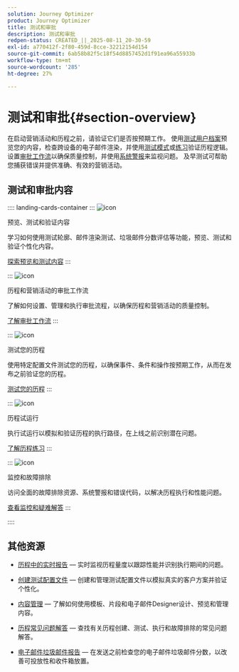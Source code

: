 ```yaml
---
solution: Journey Optimizer
product: Journey Optimizer
title: 测试和审批
description: 测试和审批
redpen-status: CREATED_||_2025-08-11_20-30-59
exl-id: a770412f-2f80-459d-8cce-32212154d154
source-git-commit: 6ab58b82f5c18f54d8857452d1f91ea96a55933b
workflow-type: tm+mt
source-wordcount: '285'
ht-degree: 27%

---
```


# 测试和审批{#section-overview}

在启动营销活动和历程之前，请验证它们是否按预期工作。 使用[测试用户档案](../using/content-management/test-profiles.md)预览您的内容，检查跨设备的电子邮件渲染，并使用[测试模式](../using/building-journeys/testing-the-journey.md)或[练习](../using/building-journeys/journey-dry-run.md)验证历程逻辑。 设置[审批工作流](../using/test-approve/gs-approval.md)以确保质量控制，并使用[系统警报](../using/reports/alerts.md)来监视问题。 及早测试可帮助您捕获错误并提供准确、有效的营销活动。

## 测试和审批内容

:::: landing-cards-container
:::
![icon](https://cdn.experienceleague.adobe.com/icons/list-check.svg)

预览、测试和验证内容

学习如何使用测试轮廓、邮件渲染测试、垃圾邮件分数评估等功能，预览、测试和验证个性化内容。

[探索预览和测试内容](preview-test-landing-page.md)
:::

:::
![icon](https://cdn.experienceleague.adobe.com/icons/shield-halved.svg)

历程和营销活动的审批工作流

了解如何设置、管理和执行审批流程，以确保历程和营销活动的质量控制。

[了解审批工作流](approve-landing-page.md)
:::

:::
![icon](https://cdn.experienceleague.adobe.com/icons/bullseye.svg)

测试您的历程

使用特定配置文件测试您的历程，以确保事件、条件和操作按预期工作，从而在发布之前验证您的历程。

[测试您的历程](../using/building-journeys/testing-the-journey.md)
:::

:::
![icon](https://cdn.experienceleague.adobe.com/icons/code-branch.svg)

历程试运行

执行试运行以模拟和验证历程的执行路径，在上线之前识别潜在问题。

[了解历程练习](../using/building-journeys/journey-dry-run.md)
:::

:::
![icon](https://cdn.experienceleague.adobe.com/icons/chart-line.svg)

监控和故障排除

访问全面的故障排除资源、系统警报和错误代码，以解决历程执行和性能问题。

[查看监控和疑难解答](troubleshoot-journey-landing-page.md)
:::

::::

## 其他资源

* [历程中的实时报告](../using/building-journeys/report-journey.md) — 实时监视历程量度以跟踪性能并识别执行期间的问题。

* [创建测试配置文件](../using/audience/creating-test-profiles.md) — 创建和管理测试配置文件以模拟真实的客户方案并验证个性化。

* [内容管理](content-management-landing-page.md) — 了解如何使用模板、片段和电子邮件Designer设计、预览和管理内容。

* [历程常见问题解答](../using/building-journeys/journey-faq.md) — 查找有关历程创建、测试、执行和故障排除的常见问题解答。

* [电子邮件垃圾邮件报告](../using/content-management/spam-report.md) — 在发送之前检查您的电子邮件垃圾邮件分数，以改善可投放性和收件箱放置。
